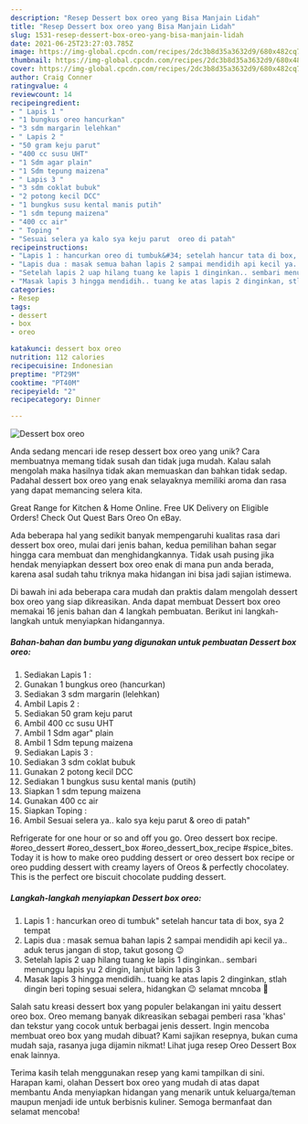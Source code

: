 ```yaml
---
description: "Resep Dessert box oreo yang Bisa Manjain Lidah"
title: "Resep Dessert box oreo yang Bisa Manjain Lidah"
slug: 1531-resep-dessert-box-oreo-yang-bisa-manjain-lidah
date: 2021-06-25T23:27:03.785Z
image: https://img-global.cpcdn.com/recipes/2dc3b8d35a3632d9/680x482cq70/dessert-box-oreo-foto-resep-utama.jpg
thumbnail: https://img-global.cpcdn.com/recipes/2dc3b8d35a3632d9/680x482cq70/dessert-box-oreo-foto-resep-utama.jpg
cover: https://img-global.cpcdn.com/recipes/2dc3b8d35a3632d9/680x482cq70/dessert-box-oreo-foto-resep-utama.jpg
author: Craig Conner
ratingvalue: 4
reviewcount: 14
recipeingredient:
- " Lapis 1 "
- "1 bungkus oreo hancurkan"
- "3 sdm margarin lelehkan"
- " Lapis 2 "
- "50 gram keju parut"
- "400 cc susu UHT"
- "1 Sdm agar plain"
- "1 Sdm tepung maizena"
- " Lapis 3 "
- "3 sdm coklat bubuk"
- "2 potong kecil DCC"
- "1 bungkus susu kental manis putih"
- "1 sdm tepung maizena"
- "400 cc air"
- " Toping "
- "Sesuai selera ya kalo sya keju parut  oreo di patah"
recipeinstructions:
- "Lapis 1 : hancurkan oreo di tumbuk&#34; setelah hancur tata di box, sya 2 tempat"
- "Lapis dua : masak semua bahan lapis 2 sampai mendidih api kecil ya.. aduk terus jangan di stop, takut gosong 😉"
- "Setelah lapis 2 uap hilang tuang ke lapis 1 dinginkan.. sembari menunggu lapis yu 2 dingin, lanjut bikin lapis 3"
- "Masak lapis 3 hingga mendidih.. tuang ke atas lapis 2 dinginkan, stlah dingin beri toping sesuai selera, hidangkan 😉 selamat mncoba 🤗"
categories:
- Resep
tags:
- dessert
- box
- oreo

katakunci: dessert box oreo 
nutrition: 112 calories
recipecuisine: Indonesian
preptime: "PT29M"
cooktime: "PT40M"
recipeyield: "2"
recipecategory: Dinner

---
```



![Dessert box oreo](https://img-global.cpcdn.com/recipes/2dc3b8d35a3632d9/680x482cq70/dessert-box-oreo-foto-resep-utama.jpg)

Anda sedang mencari ide resep dessert box oreo yang unik? Cara membuatnya memang tidak susah dan tidak juga mudah. Kalau salah mengolah maka hasilnya tidak akan memuaskan dan bahkan tidak sedap. Padahal dessert box oreo yang enak selayaknya memiliki aroma dan rasa yang dapat memancing selera kita.

Great Range for Kitchen &amp; Home Online. Free UK Delivery on Eligible Orders! Check Out Quest Bars Oreo On eBay.

Ada beberapa hal yang sedikit banyak mempengaruhi kualitas rasa dari dessert box oreo, mulai dari jenis bahan, kedua pemilihan bahan segar hingga cara membuat dan menghidangkannya. Tidak usah pusing jika hendak menyiapkan dessert box oreo enak di mana pun anda berada, karena asal sudah tahu triknya maka hidangan ini bisa jadi sajian istimewa.


Di bawah ini ada beberapa cara mudah dan praktis dalam mengolah dessert box oreo yang siap dikreasikan. Anda dapat membuat Dessert box oreo memakai 16 jenis bahan dan 4 langkah pembuatan. Berikut ini langkah-langkah untuk menyiapkan hidangannya.

<!--inarticleads1-->

##### Bahan-bahan dan bumbu yang digunakan untuk pembuatan Dessert box oreo:

1. Sediakan  Lapis 1 :
1. Gunakan 1 bungkus oreo (hancurkan)
1. Sediakan 3 sdm margarin (lelehkan)
1. Ambil  Lapis 2 :
1. Sediakan 50 gram keju parut
1. Ambil 400 cc susu UHT
1. Ambil 1 Sdm agar&#34; plain
1. Ambil 1 Sdm tepung maizena
1. Sediakan  Lapis 3 :
1. Sediakan 3 sdm coklat bubuk
1. Gunakan 2 potong kecil DCC
1. Sediakan 1 bungkus susu kental manis (putih)
1. Siapkan 1 sdm tepung maizena
1. Gunakan 400 cc air
1. Siapkan  Toping :
1. Ambil Sesuai selera ya.. kalo sya keju parut &amp; oreo di patah&#34;


Refrigerate for one hour or so and off you go. Oreo dessert box recipe. #oreo_dessert #oreo_dessert_box #oreo_dessert_box_recipe #spice_bites. Today it is how to make oreo pudding dessert or oreo dessert box recipe or oreo pudding dessert with creamy layers of Oreos &amp; perfectly chocolatey. This is the perfect ore biscuit chocolate pudding dessert. 

<!--inarticleads2-->

##### Langkah-langkah menyiapkan Dessert box oreo:

1. Lapis 1 : hancurkan oreo di tumbuk&#34; setelah hancur tata di box, sya 2 tempat
1. Lapis dua : masak semua bahan lapis 2 sampai mendidih api kecil ya.. aduk terus jangan di stop, takut gosong 😉
1. Setelah lapis 2 uap hilang tuang ke lapis 1 dinginkan.. sembari menunggu lapis yu 2 dingin, lanjut bikin lapis 3
1. Masak lapis 3 hingga mendidih.. tuang ke atas lapis 2 dinginkan, stlah dingin beri toping sesuai selera, hidangkan 😉 selamat mncoba 🤗


Salah satu kreasi dessert box yang populer belakangan ini yaitu dessert oreo box. Oreo memang banyak dikreasikan sebagai pemberi rasa &#39;khas&#39; dan tekstur yang cocok untuk berbagai jenis dessert. Ingin mencoba membuat oreo box yang mudah dibuat? Kami sajikan resepnya, bukan cuma mudah saja, rasanya juga dijamin nikmat! Lihat juga resep Oreo Dessert Box enak lainnya. 

Terima kasih telah menggunakan resep yang kami tampilkan di sini. Harapan kami, olahan Dessert box oreo yang mudah di atas dapat membantu Anda menyiapkan hidangan yang menarik untuk keluarga/teman maupun menjadi ide untuk berbisnis kuliner. Semoga bermanfaat dan selamat mencoba!
